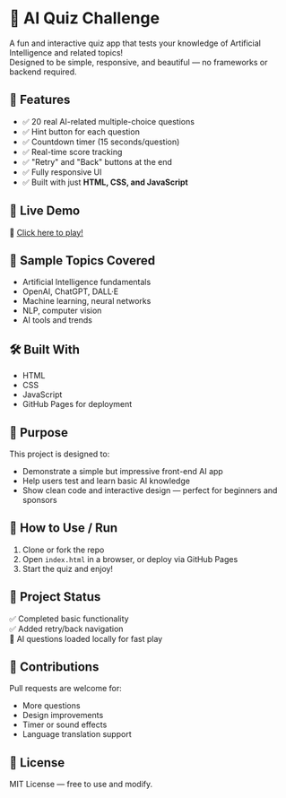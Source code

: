 # 🤖 AI Quiz Challenge

A fun and interactive quiz app that tests your knowledge of Artificial Intelligence and related topics!  
Designed to be simple, responsive, and beautiful — no frameworks or backend required.



## 🌟 Features

- ✅ 20 real AI-related multiple-choice questions  
- ✅ Hint button for each question  
- ✅ Countdown timer (15 seconds/question)  
- ✅ Real-time score tracking  
- ✅ "Retry" and "Back" buttons at the end  
- ✅ Fully responsive UI  
- ✅ Built with just **HTML, CSS, and JavaScript**



## 🚀 Live Demo

🔗 [Click here to play!](https://yourusername.github.io/ai-quiz-ultimate/)  




## 🧠 Sample Topics Covered

- Artificial Intelligence fundamentals  
- OpenAI, ChatGPT, DALL·E  
- Machine learning, neural networks  
- NLP, computer vision  
- AI tools and trends



## 🛠️ Built With

- HTML  
- CSS  
- JavaScript  
- GitHub Pages for deployment



## 🎯 Purpose

This project is designed to:

- Demonstrate a simple but impressive front-end AI app  
- Help users test and learn basic AI knowledge  
- Show clean code and interactive design — perfect for beginners and sponsors



## 📂 How to Use / Run

1. Clone or fork the repo  
2. Open `index.html` in a browser, or deploy via GitHub Pages  
3. Start the quiz and enjoy!



## 📌 Project Status

✅ Completed basic functionality  
✅ Added retry/back navigation  
🧠 AI questions loaded locally for fast play



## 🙌 Contributions

Pull requests are welcome for:
- More questions  
- Design improvements  
- Timer or sound effects  
- Language translation support



## 📄 License

MIT License — free to use and modify.



